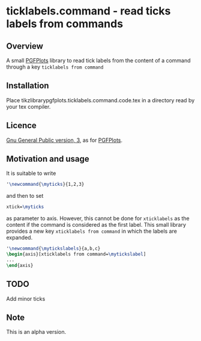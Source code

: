 # ticklabels.command - read ticks labels from commands


## Overview

A small [PGFPlots](https://ctan.org/pkg/pgfplots) library to read tick labels from the content of a command through a key `ticklabels from command`

## Installation

Place tikzlibrarypgfplots.ticklabels.command.code.tex in a directory read by your tex compiler. 

## Licence

[Gnu General Public version, 3](https://ctan.org/license/gpl3), as for [PGFPlots](https://ctan.org/pkg/pgfplots).

## Motivation and usage

It is suitable to write 
```latex
'\newcommand{\myticks}{1,2,3}
```
and then to set 
```latex
xtick=\myticks
```
as parameter to axis.
However, this cannot be done for 
`xticklabels` as the content 
if the command is considered as the first label.
This small library provides a new key `xticklabels from command` in which the labels are expanded.
```latex
'\newcommand{\mytickslabels}{a,b,c}
\begin{axis}[xticklabels from command=\mytickslabel]
...
\end{axis}
```

## TODO

Add minor ticks

## Note

This is an alpha version.
